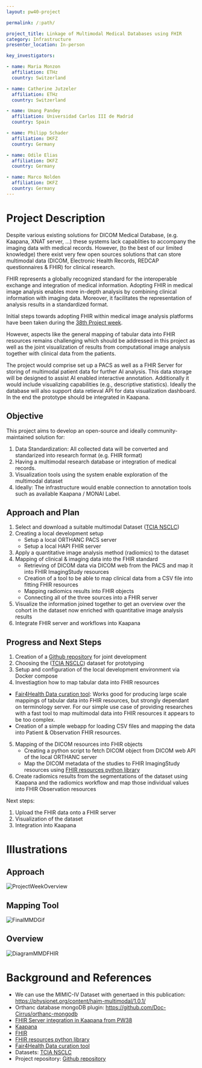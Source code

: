 ```yaml
---
layout: pw40-project

permalink: /:path/

project_title: Linkage of Multimodal Medical Databases using FHIR
category: Infrastructure
presenter_location: In-person

key_investigators:

- name: Maria Monzon
  affiliation: ETHz
  country: Switzerland

- name: Catherine Jutzeler
  affiliation: ETHz
  country: Switzerland

- name: Umang Pandey
  affiliation: Universidad Carlos III de Madrid
  country: Spain

- name: Philipp Schader
  affiliation: DKFZ
  country: Germany

- name: Odile Elias
  affiliation: DKFZ
  country: Germany

- name: Marco Nolden
  affiliation: DKFZ
  country: Germany
---
```


# Project Description

<!-- Add a short paragraph describing the project. -->

Despite various existing solutions for DICOM Medical Database, (e.g. Kaapana, XNAT server, ...) these systems lack capablities to accompany the imaging data with medical records.
However, (to the best of our limited knowledge) there exist very few open sources solutions that can store multimodal data (DICOM, Electronic Health Records, REDCAP questionnaires & FHIR) for clinical research.

FHIR represents a globally recognized standard for the interoperable exchange and integration of medical information. Adopting FHIR in medical image analysis enables more in-depth analysis by combining clinical information with imaging data. Moreover, it facilitates the representation of analysis results in a standardized format.

Initial steps towards adopting FHIR within medical image analysis platforms have been taken during the [38th Project week](https://projectweek.na-mic.org/PW38_2023_GranCanaria/Projects/KaapanaClinicalData/).

However, aspects like the general mapping of tabular data into FHIR resources remains challenging which should be addressed in this project as well as the joint visualization of results from computational image analysis together with clinical data from the patients.

The project would comprise set up a PACS as well as a FHIR Server for storing of multimodal patient data for further AI analysis. This data storage will be designed to assist AI enabled interactive annotation. Additionally it would include visualizing capabilities (e.g., descriptive statistics). Ideally the database will also support data retieval API for data visualization dashboard. In the end the prototype should be integrated in Kaapana.



## Objective

<!-- Describe here WHAT you would like to achieve (what you will have as end result). -->

This project aims to develop an open-source and ideally community-maintained solution for:

1. Data Standardization: All collected data will be converted and standarized into research format (e.g. FHIR format)
2. Having a multimodal research database or integration of medical records.
3. Visualization tools using the system enable exploration of the multimodal dataset
4. Ideally: The infrastructure would enable connection to annotation tools such as available Kaapana / MONAI Label.


## Approach and Plan

<!-- Describe here HOW you would like to achieve the objectives stated above. -->

1.  Select and download a suitable multimodal Dataset ([TCIA NSCLC](https://wiki.cancerimagingarchive.net/display/Public/NSCLC-Radiomics))
2.  Creating a local development setup
    * Setup a local ORTHANC PACS server
    * Setup a local HAPI FHIR server
3. Apply a quantitative image analysis method (radiomics) to the dataset
4. Mapping of clinical & imaging data into the FHIR standard
    * Retrieving of DICOM data via DICOM web from the PACS and map it into FHIR ImagingStudy resources
    * Creation of a tool to be able to map clinical data from a CSV file into fitting FHIR resources
    * Mapping radiomics results into FHIR objects
    * Connecting all of the three sources into a FHIR server
5. Visualize the information joined together to get an overview over the cohort in the dataset now enriched with quantitative image analysis results
6. Integrate FHIR server and workflows into Kaapana

## Progress and Next Steps

<!-- Update this section as you make progress, describing of what you have ACTUALLY DONE.
     If there are specific steps that you could not complete then you can describe them here, too. -->

1.  Creation of a [Github repository](https://github.com/pschader/NAMIC-PW24-Multimodel-Medical-Database) for joint development
2.  Choosing the ([TCIA NSCLC](https://wiki.cancerimagingarchive.net/display/Public/NSCLC-Radiomics)) dataset for prototyping
3.  Setup and configuration of the local development environment via Docker compose
4.  Investiagtion how to map tabular data into FHIR resources
   * [Fair4Health Data curation tool](https://github.com/fair4health/data-curation-tool): Works good for producing large scale mappings of tabular data into FHIR resources, but strongly dependant on terminology server. For our simple use case of providing researches with a fast tool to map multimodal data into FHIR resources it appears to be too complex.
   * Creation of a simple webapp for loading CSV files and mapping the data into Patient & Observation FHIR resources.
5.   Mapping of the DICOM resources into FHIR objects
       * Creating a python script to fetch DICOM object from DICOM web API of the local ORTHANC server
       * Map the DICOM metadata of the studies to FHIR ImagingStudy resources using [FHIR resources python library](https://pypi.org/project/fhir.resources/)
6. Create radiomics results from the segmentations of the dataset using Kaapana and the radiomics workflow and map those individual values into FHIR Observation resources

Next steps:
1. Upload the FHIR data onto a FHIR server
2. Visualization of the dataset
3. Integration into Kaapana

# Illustrations

## Approach
<!-- <img width="499" alt="image" src="https://github.com/NA-MIC/ProjectWeek/assets/50300669/c6a540c4-77b5-4042-bf93-8b85fc4856ad"> -->
![ProjectWeekOverview](https://github.com/NA-MIC/ProjectWeek/assets/19309110/5bbcf1ee-c791-4f54-afc5-99c8e382c993)


## Mapping Tool
<!--<img width="953" alt="image" src="https://github.com/NA-MIC/ProjectWeek/assets/49638920/27fda4fd-e3d2-4eb9-af65-cb3726a8429c">

<img width="923" alt="image" src="https://github.com/NA-MIC/ProjectWeek/assets/49638920/7a5443a3-f396-4b95-b1ab-a5b00135c96d">-->

![FinalMMDGif](https://github.com/NA-MIC/ProjectWeek/assets/49638920/5daf092e-f3bd-4972-9320-373deee70c67)


## Overview
![DiagramMMDFHIR](https://github.com/NA-MIC/ProjectWeek/assets/49638920/d8becc40-fd2a-4e15-a9d2-5035c3480ddb)



<!-- Add pictures and links to videos that demonstrate what has been accomplished. -->


# Background and References

<!-- If you developed any software, include link to the source code repository.
     If possible, also add links to sample data, and to any relevant publications. -->

*   We can use the MIMIC-IV Dataset with genertaed in this publication:
    <https://physionet.org/content/haim-multimodal/1.0.1/>
*   Orthanc database mongoDB plugin: <https://github.com/Doc-Cirrus/orthanc-mongodb>
*   [FHIR Server integration in Kaapana from PW38](https://projectweek.na-mic.org/PW38_2023_GranCanaria/Projects/KaapanaClinicalData/)
*   [Kaapana](https://www.kaapana.ai/)
*   [FHIR](https://www.hl7.org/fhir/)
*   [FHIR resources python library](https://pypi.org/project/fhir.resources/)
*   [Fair4Health Data curation tool](https://github.com/fair4health/data-curation-tool)
*   Datasets: [TCIA NSCLC](https://wiki.cancerimagingarchive.net/display/Public/NSCLC-Radiomics)
*   Project repository: [Github repository](https://github.com/pschader/NAMIC-PW24-Multimodel-Medical-Database)
